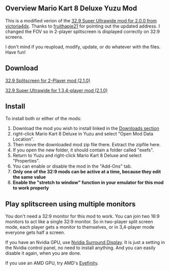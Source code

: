 ## Overview Mario Kart 8 Deluxe Yuzu Mod

This is a modified verion of the [32.9 Super Ultrawide mod for 2.0.0 from victoria4dx](https://github.com/victoria4dx/switch-mods/raw/main/Mario%20Kart%208%20Deluxe/2.0.0/0100152000022000/32.9%20Super%20Ultrawide.zip). Thanks to [fruithapje21](https://www.reddit.com/r/yuzu/comments/qfgqdi/is_there_a_60fps_mod_for_mario_kart_8_deluxe_4/) for pointing out the updated address. I changed the FOV so in 2-player splitscreen is displayed correctly on 32:9 screens. 

I don't mind if you reupload, modify, update, or do whatever with the files. Have fun!

## Download

[32.9 Splitscreen for 2-Player mod (2.1.0)](2.1.0/32.9%20Splitscreen%202-Player.zip)

[32.9 Super Ultrawide for 1,3,4-player mod (2.1.0)](2.1.0/32.9%20Super%20Ultrawide%201,3,4-player.zip)

## Install
To install both or either of the mods:
1. Download the mod you wish to install linked in the [Downloads section](#Download)
2. right-click Mario Kart 8 Deluxe in Yuzu and select "Open Mod Data Location".
3. Then move the downloaded mod zip file there. Extract the zipfile here.
4. If you open the new folder, it should contain a folder called "exefs".
5. Return to Yuzu and right-click Mario Kart 8 Deluxe and select "Properties".
6. You can enable or disable the mod in the "Add-Ons" tab. 
7. **Only one of the 32:9 mods can be active at a time, because they edit the same value**
8. **Enable the "stretch to window" function in your emulator for this mod to work properly**

## Play splitscreen using multiple monitors

You don't need a 32:9 monitor for this mod to work. You can join two 16:9 monitors to act like a single 32:9 monitor.
So in two-player split screen mode, each player gets a monitor to themselves, or in 3,4-player mode everyone gets half a screen. 

If you have an Nvidia GPU, use [Nvidia Surround Display](https://www.nvidia.com/content/Control-Panel-Help/vLatest/en-us/mergedProjects/nv3d/To_configure_my_displays_for_Surround.htm). It is just a setting in the Nvidia control panel, no need to install anything. And you can easily disable it again, when you are done. 

If you use an AMD GPU, try AMD's [Eyefinity](https://www.amd.com/en/technologies/eyefinity).
